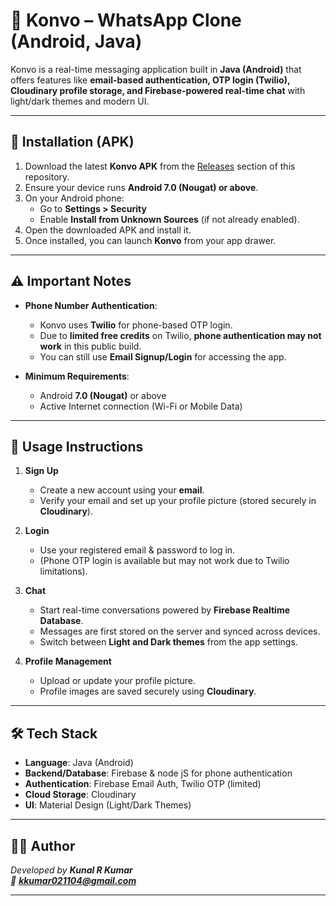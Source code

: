 # 📱 Konvo – WhatsApp Clone (Android, Java)

Konvo is a real-time messaging application built in **Java (Android)** that offers features like **email-based authentication, OTP login (Twilio), Cloudinary profile storage, and Firebase-powered real-time chat** with light/dark themes and modern UI.  

---

## 📲 Installation (APK)

1. Download the latest **Konvo APK** from the [Releases](./releases) section of this repository.  
2. Ensure your device runs **Android 7.0 (Nougat) or above**.  
3. On your Android phone:  
   - Go to **Settings > Security**  
   - Enable **Install from Unknown Sources** (if not already enabled).  
4. Open the downloaded APK and install it.  
5. Once installed, you can launch **Konvo** from your app drawer.  

---

## ⚠️ Important Notes

- **Phone Number Authentication**:  
  - Konvo uses **Twilio** for phone-based OTP login.  
  - Due to **limited free credits** on Twilio, **phone authentication may not work** in this public build.  
  - You can still use **Email Signup/Login** for accessing the app.  

- **Minimum Requirements**:  
  - Android **7.0 (Nougat)** or above  
  - Active Internet connection (Wi-Fi or Mobile Data)  

---

## 🚀 Usage Instructions

1. **Sign Up**  
   - Create a new account using your **email**.  
   - Verify your email and set up your profile picture (stored securely in **Cloudinary**).  

2. **Login**  
   - Use your registered email & password to log in.  
   - (Phone OTP login is available but may not work due to Twilio limitations).  

3. **Chat**  
   - Start real-time conversations powered by **Firebase Realtime Database**.  
   - Messages are first stored on the server and synced across devices.  
   - Switch between **Light and Dark themes** from the app settings.  

4. **Profile Management**  
   - Upload or update your profile picture.  
   - Profile images are saved securely using **Cloudinary**.  

---

## 🛠️ Tech Stack

- **Language**: Java (Android)  
- **Backend/Database**: Firebase & node jS for phone authentication 
- **Authentication**: Firebase Email Auth, Twilio OTP (limited)  
- **Cloud Storage**: Cloudinary  
- **UI**: Material Design (Light/Dark Themes)  

---

## 👨‍💻 Author

_Developed by **Kunal R Kumar**  
📧 **kkumar021104@gmail.com**_

---
